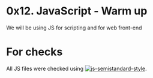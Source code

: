 # 0x12. JavaScript - Warm up
We will be using JS for scripting and for web front-end

# For checks
All JS files were checked using [![js-semistandard-style](https://img.shields.io/badge/code%20style-semistandard-brightgreen.svg)](https://github.com/standard/semistandard).
